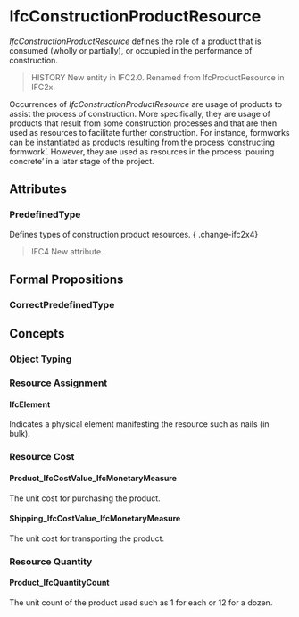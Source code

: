 # IfcConstructionProductResource

_IfcConstructionProductResource_ defines the role of a product that is consumed (wholly or partially), or occupied in the performance of construction.
<!-- end of short definition -->


> HISTORY New entity in IFC2.0. Renamed from IfcProductResource in IFC2x.

Occurrences of _IfcConstructionProductResource_ are usage of products to assist the process of construction. More specifically, they are usage of products that result from some construction processes and that are then used as resources to facilitate further construction. For instance, formworks can be instantiated as products resulting from the process ‘constructing formwork’. However, they are used as resources in the process ‘pouring concrete’ in a later stage of the project.

## Attributes

### PredefinedType
Defines types of construction product resources.
{ .change-ifc2x4}
> IFC4 New attribute.

## Formal Propositions

### CorrectPredefinedType

## Concepts

### Object Typing



### Resource Assignment



#### IfcElement

Indicates a physical element manifesting the resource such as nails (in bulk).

### Resource Cost



#### Product_IfcCostValue_IfcMonetaryMeasure

The unit cost for purchasing the product.

#### Shipping_IfcCostValue_IfcMonetaryMeasure

The unit cost for transporting the product.

### Resource Quantity



#### Product_IfcQuantityCount

The unit count of the product used such as 1 for each or 12 for a dozen.

